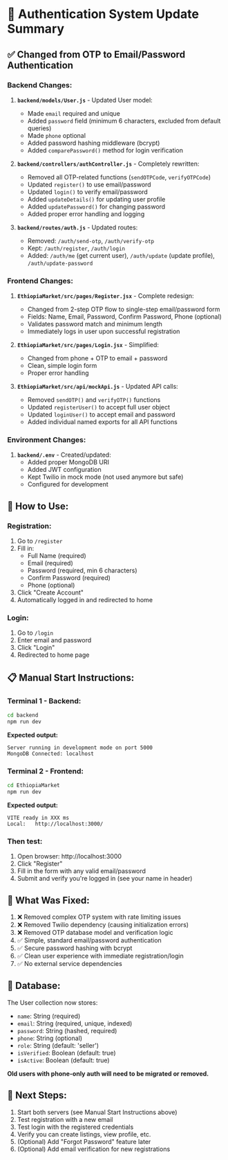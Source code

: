 # 🔄 Authentication System Update Summary

## ✅ **Changed from OTP to Email/Password Authentication**

### **Backend Changes:**

1. **`backend/models/User.js`** - Updated User model:
   - Made `email` required and unique
   - Added `password` field (minimum 6 characters, excluded from default queries)
   - Made `phone` optional
   - Added password hashing middleware (bcrypt)
   - Added `comparePassword()` method for login verification

2. **`backend/controllers/authController.js`** - Completely rewritten:
   - Removed all OTP-related functions (`sendOTPCode`, `verifyOTPCode`)
   - Updated `register()` to use email/password
   - Updated `login()` to verify email/password
   - Added `updateDetails()` for updating user profile
   - Added `updatePassword()` for changing password
   - Added proper error handling and logging

3. **`backend/routes/auth.js`** - Updated routes:
   - Removed: `/auth/send-otp`, `/auth/verify-otp`
   - Kept: `/auth/register`, `/auth/login`
   - Added: `/auth/me` (get current user), `/auth/update` (update profile), `/auth/update-password`

### **Frontend Changes:**

1. **`EthiopiaMarket/src/pages/Register.jsx`** - Complete redesign:
   - Changed from 2-step OTP flow to single-step email/password form
   - Fields: Name, Email, Password, Confirm Password, Phone (optional)
   - Validates password match and minimum length
   - Immediately logs in user upon successful registration

2. **`EthiopiaMarket/src/pages/Login.jsx`** - Simplified:
   - Changed from phone + OTP to email + password
   - Clean, simple login form
   - Proper error handling

3. **`EthiopiaMarket/src/api/mockApi.js`** - Updated API calls:
   - Removed `sendOTP()` and `verifyOTP()` functions
   - Updated `registerUser()` to accept full user object
   - Updated `loginUser()` to accept email and password
   - Added individual named exports for all API functions

### **Environment Changes:**

1. **`backend/.env`** - Created/updated:
   - Added proper MongoDB URI
   - Added JWT configuration
   - Kept Twilio in mock mode (not used anymore but safe)
   - Configured for development

## 🎯 **How to Use:**

### **Registration:**
1. Go to `/register`
2. Fill in:
   - Full Name (required)
   - Email (required)
   - Password (required, min 6 characters)
   - Confirm Password (required)
   - Phone (optional)
3. Click "Create Account"
4. Automatically logged in and redirected to home

### **Login:**
1. Go to `/login`
2. Enter email and password
3. Click "Login"
4. Redirected to home page

## 📋 **Manual Start Instructions:**

### **Terminal 1 - Backend:**
```bash
cd backend
npm run dev
```

**Expected output:**
```
Server running in development mode on port 5000
MongoDB Connected: localhost
```

### **Terminal 2 - Frontend:**
```bash
cd EthiopiaMarket
npm run dev
```

**Expected output:**
```
VITE ready in XXX ms
Local:   http://localhost:3000/
```

### **Then test:**
1. Open browser: http://localhost:3000
2. Click "Register"
3. Fill in the form with any valid email/password
4. Submit and verify you're logged in (see your name in header)

## 🔧 **What Was Fixed:**

1. ❌ Removed complex OTP system with rate limiting issues
2. ❌ Removed Twilio dependency (causing initialization errors)
3. ❌ Removed OTP database model and verification logic
4. ✅ Simple, standard email/password authentication
5. ✅ Secure password hashing with bcrypt
6. ✅ Clean user experience with immediate registration/login
7. ✅ No external service dependencies

## 📝 **Database:**

The User collection now stores:
- `name`: String (required)
- `email`: String (required, unique, indexed)
- `password`: String (hashed, required)
- `phone`: String (optional)
- `role`: String (default: 'seller')
- `isVerified`: Boolean (default: true)
- `isActive`: Boolean (default: true)

**Old users with phone-only auth will need to be migrated or removed.**

## 🚀 **Next Steps:**

1. Start both servers (see Manual Start Instructions above)
2. Test registration with a new email
3. Test login with the registered credentials
4. Verify you can create listings, view profile, etc.
5. (Optional) Add "Forgot Password" feature later
6. (Optional) Add email verification for new registrations


